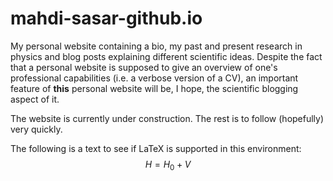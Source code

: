 # mahdi-sasar-github.io
My personal website containing a bio, my past and present research in physics and blog posts explaining different scientific ideas.
Despite the fact that a personal website is supposed to give an overview of one's professional capabilities (i.e. a verbose version of a CV), an important feature of **this** personal website will be, I hope, the scientific blogging aspect of it.

The website is currently under construction. The rest is to follow (hopefully) very quickly.

The following is a text to see if LaTeX is supported in this environment:
$$H = H_{0} + V$$
